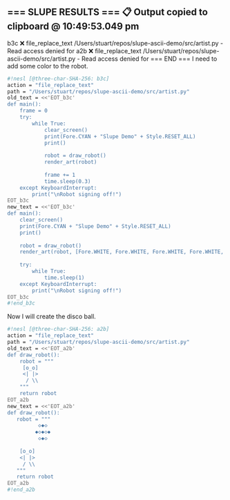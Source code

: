 === SLUPE RESULTS ===
📋 Output copied to clipboard @ 10:49:53.049 pm
---------------------
b3c ❌ file_replace_text /Users/stuart/repos/slupe-ascii-demo/src/artist.py - Read access denied for
a2b ❌ file_replace_text /Users/stuart/repos/slupe-ascii-demo/src/artist.py - Read access denied for
=== END ===
I need to add some color to the robot.

```sh nesl
#!nesl [@three-char-SHA-256: b3c]
action = "file_replace_text"
path = "/Users/stuart/repos/slupe-ascii-demo/src/artist.py"
old_text = <<'EOT_b3c'
def main():
    frame = 0
    try:
        while True:
            clear_screen()
            print(Fore.CYAN + "Slupe Demo" + Style.RESET_ALL)
            print()
            
            robot = draw_robot()
            render_art(robot)
            
            frame += 1
            time.sleep(0.3)
    except KeyboardInterrupt:
        print("\nRobot signing off!")
EOT_b3c
new_text = <<'EOT_b3c'
def main():
    clear_screen()
    print(Fore.CYAN + "Slupe Demo" + Style.RESET_ALL)
    print()
    
    robot = draw_robot()
    render_art(robot, [Fore.WHITE, Fore.WHITE, Fore.WHITE, Fore.WHITE, Fore.YELLOW, Fore.BLUE, Fore.RED])
    
    try:
        while True:
            time.sleep(1)
    except KeyboardInterrupt:
        print("\nRobot signing off!")
EOT_b3c
#!end_b3c
```
Now I will create the disco ball.

```sh nesl
#!nesl [@three-char-SHA-256: a2b]
action = "file_replace_text"
path = "/Users/stuart/repos/slupe-ascii-demo/src/artist.py"
old_text = <<'EOT_a2b'
def draw_robot():
    robot = """
     [o_o]
     <| |>
      / \\
    """
    return robot
EOT_a2b
new_text = <<'EOT_a2b'
def draw_robot():
   robot = """
          ◇◆◇
         ◆◇◆◇◆
          ◇◆◇
        
    [o_o]
    <| |>
     / \\
   """
   return robot
EOT_a2b
#!end_a2b
```